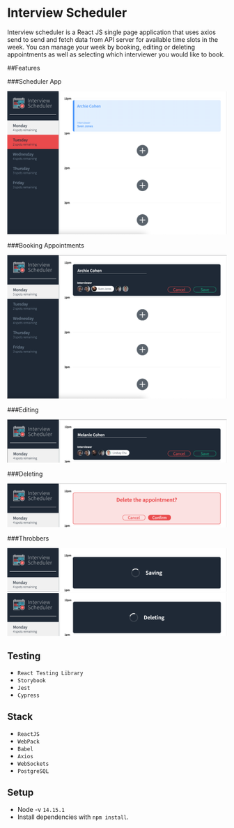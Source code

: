 # Interview Scheduler

Interview scheduler is a React JS single page application that uses axios send to send and fetch data from API server for available time slots in the week. You can manage your week by booking, editing or deleting appointments as well as selecting which interviewer you would like to book.

##Features

###Scheduler App

![screenshot of App](https://github.com/Arie139/scheduler/blob/master/docs/Scheduler.png?raw=true)

###Booking Appointments

![screenshot of Appointments](https://github.com/Arie139/scheduler/blob/master/docs/Adding_interviewer.png?raw=true)

###Editing

![screenshot of Edit](https://github.com/Arie139/scheduler/blob/master/docs/Edit.png?raw=true)

###Deleting

![screenshot of Delete](https://github.com/Arie139/scheduler/blob/master/docs/Deleting.png?raw=true)

###Throbbers

![screenshot of save load](https://github.com/Arie139/scheduler/blob/master/docs/Saving.png?raw=true)
![screenshot of delete load](https://github.com/Arie139/scheduler/blob/master/docs/Deleting_load.png?raw=true)


## Testing 

- `React Testing Library`
- `Storybook`
- `Jest`
- `Cypress`

## Stack
- `ReactJS`
- `WebPack`
- `Babel`
- `Axios`
- `WebSockets`
- `PostgreSQL`

## Setup

- Node -v `14.15.1`
- Install dependencies with `npm install`.
